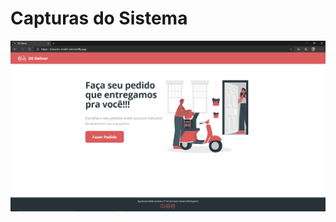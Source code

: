 # Capturas do Sistema

![Home](https://github.com/E-Rombi/dsdeliver-sds2/blob/master/docs/imgs/web/home.PNG?raw=true)
